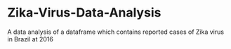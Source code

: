 # Zika-Virus-Data-Analysis
A data analysis of a dataframe which contains reported cases of Zika virus in Brazil at 2016

